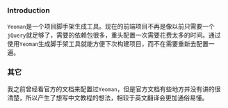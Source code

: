 ### Introduction
`Yeoman`是一个项目脚手架生成工具。现在的前端项目不再是像以前只需要一个`jQuery`就足够了，需要的依赖包很多，重头配置一次需要花费太多的时间。通过使用`Yeoman`生成脚手架工具就能方便下次构建项目，而不在需要重新去配置一遍。

### 其它
我之前曾经看官方的文档来配置过`Yeoman`，但是官方文档有些地方并没有讲的很清楚，所以产生了想写中文教程的想法，相较于英文翻译会更加通俗易懂。